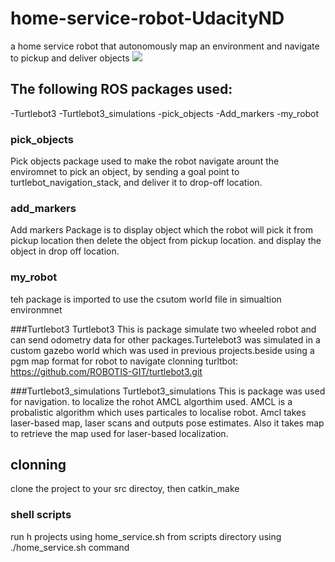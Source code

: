 # home-service-robot-UdacityND
a home service robot that autonomously map an environment and navigate to pickup and deliver objects
<img src="home-service-robot/home-service-robot.gif" />


## The following ROS packages used:

-Turtlebot3
-Turtlebot3_simulations
-pick_objects
-Add_markers
-my_robot


### pick_objects
Pick objects package used to make the  robot navigate arount the enviromnet to pick an object, by sending a goal point to turtlebot_navigation_stack, and deliver it to drop-off location.

### add_markers
Add markers Package is to  display object which the robot will pick it from pickup location then delete the object from pickup location. and display the object in drop off location.

### my_robot 
teh package is imported to use the csutom world file in simualtion environmnet

###Turtlebot3
Turtlebot3 This is package simulate two wheeled robot and can send odometry data for other packages.Turtelebot3 was simulated in a custom gazebo world which was used in previous projects.beside using a pgm map format for robot to navigate
clonning turltbot: https://github.com/ROBOTIS-GIT/turtlebot3.git

###Turtlebot3_simulations
Turtlebot3_simulations This is package was used for navigation. to localize the rohot AMCL algorthim used. AMCL is a probalistic algorithm which uses particales to localise robot. Amcl takes laser-based map, laser scans and outputs pose estimates. Also it takes map to retrieve the map used for laser-based localization.


## clonning 
clone the project to your src directoy, then catkin_make
### shell scripts
run h projects using home_service.sh from scripts directory using  ./home_service.sh command 











